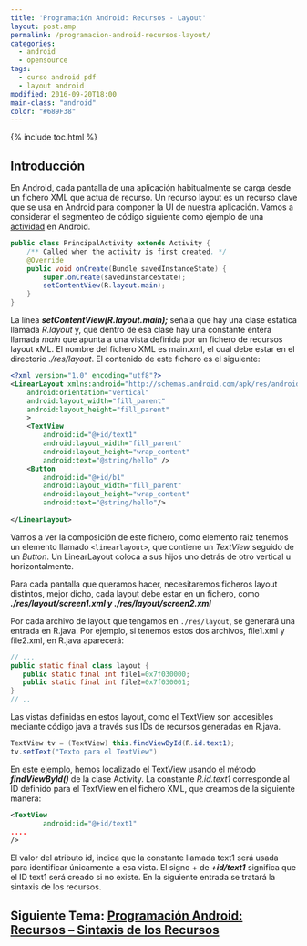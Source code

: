 ```yaml
---
title: 'Programación Android: Recursos - Layout'
layout: post.amp
permalink: /programacion-android-recursos-layout/
categories:
  - android
  - opensource
tags:
  - curso android pdf
  - layout android
modified: 2016-09-20T18:00
main-class: "android"
color: "#689F38"
---
```


{% include toc.html %}

## Introducción

En Android, cada pantalla de una aplicación habitualmente se carga desde un fichero XML que actua de recurso. Un recurso layout es un recurso clave que se usa en Android para componer la UI de nuestra aplicación. Vamos a considerar el segmenteo de código siguiente como ejemplo de una [actividad][1] en Android.

<!--ad-->

```java
public class PrincipalActivity extends Activity {
    /** Called when the activity is first created. */
    @Override
    public void onCreate(Bundle savedInstanceState) {
        super.onCreate(savedInstanceState);
        setContentView(R.layout.main);
    }
}
```

La línea ***setContentView(R.layout.main);*** señala que hay una clase estática llamada *R.layout* y, que dentro de esa clase hay una constante entera llamada *main* que apunta a una vista definida por un fichero de recursos layout xML. El nombre del fichero XML es main.xml, el cual debe estar en el directorio *./res/layout*. El contenido de este fichero es el siguiente:

```xml
<?xml version="1.0" encoding="utf­8"?>
<LinearLayout xmlns:android="http://schemas.android.com/apk/res/android"
    android:orientation="vertical"
    android:layout_width="fill_parent"
    android:layout_height="fill_parent"
    >
    <TextView  
        android:id="@+id/text1"
        android:layout_width="fill_parent" 
        android:layout_height="wrap_content" 
        android:text="@string/hello" />
    <Button 
        android:id="@+id/b1"
        android:layout_width="fill_parent" 
        android:layout_height="wrap_content" 
        android:text="@string/hello"/>
    
</LinearLayout>
```

Vamos a ver la composición de este fichero, como elemento raiz tenemos un elemento llamado `<linearlayout>`, que contiene un *TextView* seguido de un *Button*. Un LinearLayout coloca a sus hijos uno detrás de otro vertical u horizontalmente.

Para cada pantalla que queramos hacer, necesitaremos ficheros layout distintos, mejor dicho, cada layout debe estar en un fichero, como ***./res/layout/screen1.xml y ./res/layout/screen2.xml***

Por cada archivo de layout que tengamos en `./res/layout`, se generará una entrada en R.java. Por ejemplo, si tenemos estos dos archivos, file1.xml y file2.xml, en R.java aparecerá:

```java
// ...
public static final class layout {
   public static final int file1=0x7f030000;
   public static final int file2=0x7f030001;
}
// ..
```

Las vistas definidas en estos layout, como el TextView son accesibles mediante código java a través sus IDs de recursos generadas en R.java.

```java
TextView tv = (TextView) this.findViewById(R.id.text1);
tv.setText("Texto para el TextView")
```

En este ejemplo, hemos localizado el TextView usando el método ***findViewById()*** de la clase Activity. La constante *R.id.text1* corresponde al ID definido para el TextView en el fichero XML, que creamos de la siguiente manera:

```xml
<TextView
        android:id="@+id/text1"
....
/>
```

El valor del atributo id, indica que la constante llamada text1 será usada para identificar únicamente a esa vista. El signo + de ***+id/text1*** significa que el ID text1 será creado si no existe. En la siguiente entrada se tratará la sintaxis de los recursos.

## Siguiente Tema: [Programación Android: Recursos &#8211; Sintaxis de los Recursos][2]

 [1]: https://elbauldelprogramador.com/fundamentos-programacion-android_17/
 [2]: https://elbauldelprogramador.com/programacion-android-recursos-sintaxis/
